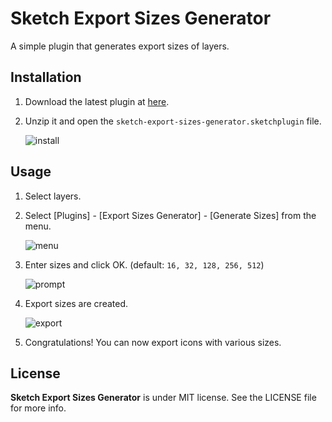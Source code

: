 Sketch Export Sizes Generator
=============================

A simple plugin that generates export sizes of layers.


Installation
------------

1. Download the latest plugin at [here](https://github.com/devxoul/sketch-export-sizes-generator/releases/latest).

2. Unzip it and open the `sketch-export-sizes-generator.sketchplugin` file.

    ![install](https://cloud.githubusercontent.com/assets/931655/9568335/83e069e8-4f81-11e5-9ce9-519b58a9023d.png)


Usage
-----

1. Select layers.

2. Select [Plugins] - [Export Sizes Generator] - [Generate Sizes] from the menu.

    ![menu](https://cloud.githubusercontent.com/assets/931655/9568280/ad573d6c-4f7f-11e5-903a-c9bb10c31040.png)
    
3. Enter sizes and click OK. (default: `16, 32, 128, 256, 512`)

    ![prompt](https://cloud.githubusercontent.com/assets/931655/9568257/47d0823c-4f7f-11e5-81d3-a7ace3a5ad5c.png)

4. Export sizes are created.

    ![export](https://cloud.githubusercontent.com/assets/931655/9568258/47d3d18a-4f7f-11e5-8c2f-f9fcb87fd5f9.png)

5. Congratulations! You can now export icons with various sizes.


License
-------

**Sketch Export Sizes Generator** is under MIT license. See the LICENSE file for more info.
